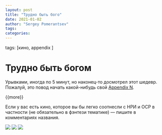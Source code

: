 ```yaml
---
layout: post
title: "Трудно быть бого"
date: 2021-01-02
author: "Sergey Pomerantsev"
tags:
categories:
---
```

tags: [кино, appendix ]

# Трудно быть богом

Урывками, иногда по 5 минут, но наконец-то досмотрел этот шедевр. Пожалуй, это повод начать какой-нибудь свой [Appendix N](https://stuartzaq.blot.im/appendix-n).

{{more}}

Если у вас есть кино, которое вы бы легко соотнесли с НРИ и ОСР в частности (не обязательно в фэнтези тематике) — пишите в комментариях названия.

![](/images/_trudno_1.jpg)
![](/images/_trudno_2.jpg)
![](/images/_trudno_3.jpg)
